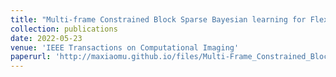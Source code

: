 ```yaml
---
title: "Multi-frame Constrained Block Sparse Bayesian learning for Flexible Tactile Sensing using Electrical Impedance Tomography"
collection: publications
date: 2022-05-23
venue: 'IEEE Transactions on Computational Imaging'
paperurl: 'http://maxiaomu.github.io/files/Multi-Frame_Constrained_Block_Sparse_Bayesian_.pdf'
---
```

